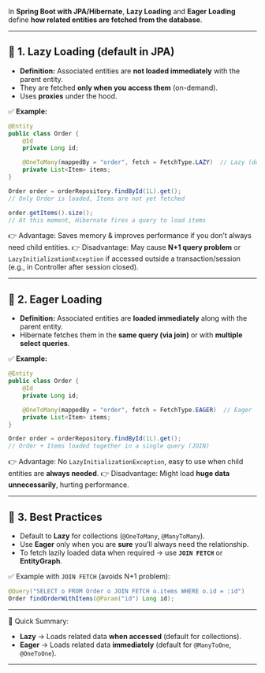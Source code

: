 In **Spring Boot with JPA/Hibernate**, **Lazy Loading** and **Eager Loading** define **how related entities are fetched from the database**.

---

## 🔹 1. Lazy Loading (default in JPA)

- **Definition:** Associated entities are **not loaded immediately** with the parent entity.
- They are fetched **only when you access them** (on-demand).
- Uses **proxies** under the hood.

✅ **Example:**

```java
@Entity
public class Order {
    @Id
    private Long id;

    @OneToMany(mappedBy = "order", fetch = FetchType.LAZY)  // Lazy (default)
    private List<Item> items;
}
```

```java
Order order = orderRepository.findById(1L).get();
// Only Order is loaded, Items are not yet fetched

order.getItems().size();
// At this moment, Hibernate fires a query to load items
```

👉 Advantage: Saves memory & improves performance if you don’t always need child entities.
👉 Disadvantage: May cause **N+1 query problem** or `LazyInitializationException` if accessed outside a transaction/session (e.g., in Controller after session closed).

---

## 🔹 2. Eager Loading

- **Definition:** Associated entities are **loaded immediately** along with the parent entity.
- Hibernate fetches them in the **same query (via join)** or with **multiple select queries**.

✅ **Example:**

```java
@Entity
public class Order {
    @Id
    private Long id;

    @OneToMany(mappedBy = "order", fetch = FetchType.EAGER)  // Eager
    private List<Item> items;
}
```

```java
Order order = orderRepository.findById(1L).get();
// Order + Items loaded together in a single query (JOIN)
```

👉 Advantage: No `LazyInitializationException`, easy to use when child entities are **always needed**.
👉 Disadvantage: Might load **huge data unnecessarily**, hurting performance.

---

## 🔹 3. Best Practices

- Default to **Lazy** for collections (`@OneToMany`, `@ManyToMany`).
- Use **Eager** only when you are **sure** you’ll always need the relationship.
- To fetch lazily loaded data when required → use **`JOIN FETCH`** or **EntityGraph**.

✅ Example with `JOIN FETCH` (avoids N+1 problem):

```java
@Query("SELECT o FROM Order o JOIN FETCH o.items WHERE o.id = :id")
Order findOrderWithItems(@Param("id") Long id);
```

---

📌 Quick Summary:

- **Lazy** → Loads related data **when accessed** (default for collections).
- **Eager** → Loads related data **immediately** (default for `@ManyToOne`, `@OneToOne`).

---

